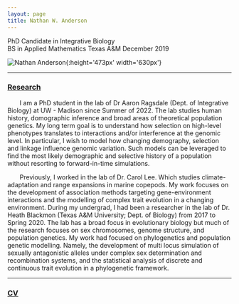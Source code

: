 ```yaml
---
layout: page
title: Nathan W. Anderson
---
```

PhD Candidate in Integrative Biology <br>
BS in Applied Mathematics Texas A&M December 2019 

![Nathan Anderson](pic.jpg){:height='473px' width='630px'}
<hr color = '#fff'>

### [Research](http://nw-anderson.github.io/nw-anderson_research.github.io/)

&nbsp;&nbsp;&nbsp;&nbsp;&nbsp;&nbsp; I am a PhD student in the lab of Dr Aaron Ragsdale (Dept. of Integrative Biology) at UW - Madison since Summer of 2022. The lab studies human history, domographic inference and broad areas of theoretical population genetics. My long term goal is to understand how selection on high-level phenotypes translates to interactions and/or interference at the genomic level. In particular, I wish to model how changing demography, selection and linkage influence genomic variation. Such models can be leveraged to find the most likely demographic and selective history of a population without resorting to forward-in-time simulations.

&nbsp;&nbsp;&nbsp;&nbsp;&nbsp;&nbsp; Previously, I worked in the lab of Dr. Carol Lee. Which studies climate-adaptation and range expansions in marine copepods. My work focuses on the development of association methods targeting gene-environment interactions and the modelling of complex trait evolution in a changing environment. During my undergrad, I had been a researcher in the lab of Dr. Heath Blackmon (Texas A&M University; Dept. of Biology) from 2017 to Spring 2020. The lab has a broad focus in evolutionary biology but much of the research focuses on sex chromosomes, genome structure, and population genetics. My work had focused on phylogenetics and population genetic modelling. Namely, the development of multi locus simulation of sexually antagonistic alleles under complex sex determination and recombination systems, and the statistical analysis of discrete and continuous trait evolution in a phylogenetic framework.

<hr color = '#fff'>

### [CV](https://docs.google.com/document/d/1x__x_N1p2K2cdQtj4fG9xxhNSBCTvy_BpAZppW_HBHY/edit?usp=sharing)


